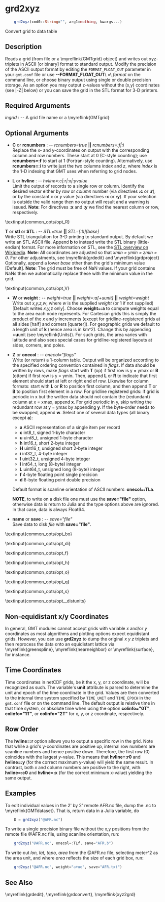 # grd2xyz

```julia
	grd2xyz(cmd0::String="", arg1=nothing, kwargs...)
```

Convert grid to data table

Description
-----------

Reads a grid (from file or a \myreflink{GMTgrid} object) and writes out
xyz-triplets in ASCII [or binary] format to standard output. Modify the
precision of the ASCII output format by editing the
`FORMAT_FLOAT_OUT` parameter in your `gmt.conf` file or use
**--FORMAT_FLOAT_OUT**\ =\ *format* on the command line, or choose binary
output using single or double precision storage. As an option you may
output z-values without the (x,y) coordinates (see |-Z| below) or you can
save the grid in the STL format for 3-D printers.

Required Arguments
------------------

*ingrid* : -- A grid file name or a \myreflink{GMTgrid}

Optional Arguments
------------------

- **C** or **rcnumbers** : -- *rcnumbers=true* **||** *rcnumbers=:f|:i*\
    Replace the x- and y-coordinates on output with the corresponding column and row numbers.
    These start at 0 (C-style counting); use **rcnumbers=:f** to start at 1 (Fortran-style counting).
    Alternatively, use **rcnumbers=:i** to write just the two columns *index* and *z*, where
    *index* is the 1-D indexing that GMT uses when referring to grid nodes.

- **L** or **hvline** : -- *hvline=:c|:r|:x|:yvalue*\
    Limit the output of records to a single row or column. Identify the desired vector either by
    *row* or *column* number (via directives **:c** or **:r**), or by the constant *x* or *y*
    value (via directives **:x** or **:y**). If your selection is outside the valid range then
    no output will result and a warning is issued. **Note**: For directives **:x** and **:y**
    we find the nearest column or row, respectively.

\textinput{common_opts/opt_R}

**T** or **stl** or **STL** : -- *STL=true* **||** *STL=[:b][base]*\
    Write STL triangulation for 3-D printing to standard output. By default we write an STL ASCII file.
    Append **b** to instead write the STL binary (little-endian) format. For more information on STL, see the
    [STL overview on Wikipedia](https://en.wikipedia.org/wiki/STL_(file_format)). **Note**: All coordinates are
    adjusted so that *xmin = ymin = zmin = 0*. For other adjustments, see \myreflink{grdedit} and \myreflink{grdproject}
    Optionally, append a lower *base* other than the grid's minimum value [Default]. **Note**: The grid must be free
    of NaN values. If your grid contains NaNs then we automatically replace these with the minimum value in the grid.

\textinput{common_opts/opt_V}

- **W** or **weight** : -- *weight=true* **||** *weight=:a[+uunit]* **||** *weight=weight*\
    Write out *x,y,z,w*, where *w* is the supplied *weight* (or 1 if not supplied) [Default writes
    *x,y,z* only]. Choose **weight=:a** to compute weights equal to the area each node represents.
    For Cartesian grids this is simply the product of the *x* and *y* increments (except for
    gridline-registered grids at all sides [half] and corners [quarter]).  For geographic grids we
    default to a length unit of **k** (hence area is in km^2). Change this by appending **+u**unit
    (see \myreflink{Units}). For such grids, the area varies with latitude and also sees special cases
    for gridline-registered layouts at sides, corners, and poles.

- **Z** or **onecol** : -- *onecol="flags"*\
    Write (or return) a 1-column table. Output will be organized according to the specified ordering
    convention contained in *flags*. If data should be written by rows, make *flags* start with
    **T** (op) if first row is y = ymax or **B** (ottom) if first row is y = ymin. Then, append **L**
    or **R** to indicate that first element should start at left or right end of row. Likewise for
    column formats: start with **L** or **R** to position first column, and then append **T** or **B**
    to position first element in a row. For gridline registered grids: If grid is periodic in x but the
    written data should not contain the (redundant) column at x = xmax, append **x**. For grid periodic
    in y, skip writing the redundant row at y = ymax by appending **y**. If the byte-order needs to be
    swapped, append **w**. Select one of several data types (all binary except **a**):

    * **a** ASCII representation of a single item per record
    * **c** int8_t, signed 1-byte character
    * **u** uint8_t, unsigned 1-byte character
    * **h** int16_t, short 2-byte integer
    * **H** uint16_t, unsigned short 2-byte integer
    * **i** int32_t, 4-byte integer
    * **I** uint32_t, unsigned 4-byte integer
    * **l** int64_t, long (8-byte) integer
    * **L** uint64_t, unsigned long (8-byte) integer
    * **f** 4-byte floating point single precision
    * **d** 8-byte floating point double precision

    Default format is scanline orientation of ASCII numbers: **onecol=:TLa**.

    **NOTE**, to write on a disk file one must use the **save="file"** option, otherwise data is return to
    Julia and the type options above are ignored. In that case, data is always Float64. 

- **name** or **save** : -- *save="file"*\
   Save data to disk *file* with **save="file"**.

\textinput{common_opts/opt_bo}

\textinput{common_opts/opt_di}

\textinput{common_opts/opt_f}

\textinput{common_opts/opt_h}

\textinput{common_opts/opt_o}

\textinput{common_opts/opt_q}

\textinput{common_opts/opt_s}

\textinput{common_opts/opt__distunits}

Non-equidistant x/y Coordinates
-------------------------------

In general, GMT modules cannot accept grids with variable *x* and/or *y* coordinates as most
algorithms and plotting options expect equidistant grids. However, you can use **grd2xyz**
to dump the original *x y z* triplets and then reprocess the data onto an equidistant
lattice via \myreflink{greenspline}, \myreflink{nearneighbor} or \myreflink{surface}, for instance.

Time Coordinates
----------------

Time coordinates in netCDF grids, be it the x, y, or z coordinate, will be recognized as such.
The variable's **unit** attribute is parsed to determine the unit and epoch of the time
coordinate in the grid. Values are then converted to the internal time system specified by
`TIME_UNIT` and `TIME_EPOCH` in the `gmt.conf` file or on the command line. The default output
is relative time in that time system, or absolute time when using the option **colinfo="0T"**,
**colinfo="1T"**, or **colinfo="2T"** for x, y, or z coordinate, respectively.

Row Order
---------

The **hvline=:r** option allows you to output a specific row in the grid. Note that while
a grid's y-coordinates are positive up, internal row numbers are scanline numbers
and hence positive down. Therefore, the first row (0) coincides with the largest *y*-value.
This means that **hvline=:r0** and **hvline=:y<ymax>** (for the correct maximum y-value)
will yield the same result. In contrast, both *x* and column numbers are positive to the right,
with **hvline=:c0** and **hvline=:x<xmin>** (for the correct minimum x-value) yielding the same output.

Examples
--------

To edit individual values in the 2' by 2' remote AFR.nc file, dump the .nc to \myreflink{GMTdataset}.
That is, return data in a Julia variable, do

```julia
    D = grd2xyz("@AFR.nc")
```

To write a single precision binary file without the x,y positions from
the remote file @AFR.nc file, using scanline orientation, run:

```julia
    grd2xyz("@AFR.nc", onecol=:TLf, save="AFR.b")
```

To write out *lon, lat, topo, area* from the @AFR.nc file, selecting meter^2 as the area unit,
and where *area* reflects the size of each grid box, run:

```julia
    grd2xyz("@AFR.nc", weight="a+ue", save="AFR.txt")
```

See Also
--------

\myreflink{grdedit}, \myreflink{grdconvert}, \myreflink{xyz2grd}
